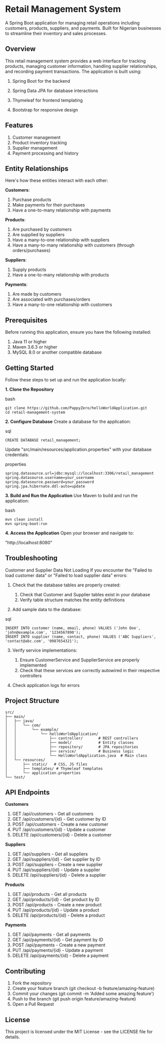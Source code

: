 # Retail Management System
A Spring Boot application for managing retail operations including customers, products, suppliers, and payments. Built for Nigerian businesses to streamline their inventory and sales processes.


## Overview

This retail management system provides a web interface for tracking products, managing customer information, handling supplier relationships, and recording payment transactions. The application is built using:
1. Spring Boot for the backend

2. Spring Data JPA for database interactions

3. Thymeleaf for frontend templating

4. Bootstrap for responsive design


## Features

1. Customer management
2. Product inventory tracking
3. Supplier management
4. Payment processing and history


## Entity Relationships

Here's how these entities interact with each other:

**Customers**:

1. Purchase products
2. Make payments for their purchases
3. Have a one-to-many relationship with payments

**Products**:

1. Are purchased by customers
2. Are supplied by suppliers
3. Have a many-to-one relationship with suppliers
4. Have a many-to-many relationship with customers (through orders/purchases)

**Suppliers**:

1. Supply products
2. Have a one-to-many relationship with products

**Payments**:

1. Are made by customers
2. Are associated with purchases/orders
3. Have a many-to-one relationship with customers

## Prerequisites
Before running this application, ensure you have the following installed:

1. Java 11 or higher
2. Maven 3.6.3 or higher
3. MySQL 8.0 or another compatible database

## Getting Started
Follow these steps to set up and run the application locally:

**1. Clone the Repository**

bash
```
git clone https://github.com/PappyZero/helloWorldApplication.git
cd retail-management-system
```

**2. Configure Database**
Create a database for the application:

sql
```
CREATE DATABASE retail_management;
```

Update "src/main/resources/application.properties" with your database credentials:

properties
```
spring.datasource.url=jdbc:mysql://localhost:3306/retail_management
spring.datasource.username=your_username
spring.datasource.password=your_password
spring.jpa.hibernate.ddl-auto=update
```

**3. Build and Run the Application**
Use Maven to build and run the application:

bash
```
mvn clean install
mvn spring-boot:run
```

**4. Access the Application**
Open your browser and navigate to:

"http://localhost:8080"

## Troubleshooting

Customer and Supplier Data Not Loading
If you encounter the "Failed to load customer data" or "Failed to load supplier data" errors:

1. Check that the database tables are properly created:
     1. Check that Customer and Supplier tables exist in your database
     2. Verify table structure matches the entity definitions

2. Add sample data to the database:
   
sql
```
INSERT INTO customer (name, email, phone) VALUES ('John Doe', 'john@example.com', '1234567890');
INSERT INTO supplier (name, contact, phone) VALUES ('ABC Suppliers', 'contact@abc.com', '0987654321');
```

3. Verify service implementations:
     1. Ensure CustomerService and SupplierService are properly implemented
     2. Check that these services are correctly autowired in their respective controllers

4. Check application logs for errors

## Project Structure
```
src/
├── main/
│   ├── java/
│   │   └── com/
│   │       └── example/
│   │           └── helloWorldApplication/
│   │               ├── controller/       # REST controllers
│   │               ├── model/            # Entity classes
│   │               ├── repository/       # JPA repositories
│   │               ├── service/          # Business logic
│   │               └── HelloWorldApplication.java  # Main class
│   └── resources/
│       ├── static/   # CSS, JS files
│       ├── templates/ # Thymeleaf templates
│       └── application.properties
└── test/
```

## API Endpoints
**Customers**

1. GET /api/customers - Get all customers
2. GET /api/customers/{id} - Get customer by ID
3. POST /api/customers - Create a new customer
4. PUT /api/customers/{id} - Update a customer
5. DELETE /api/customers/{id} - Delete a customer

**Suppliers**

1. GET /api/suppliers - Get all suppliers
2. GET /api/suppliers/{id} - Get supplier by ID
3. POST /api/suppliers - Create a new supplier
4. PUT /api/suppliers/{id} - Update a supplier
5. DELETE /api/suppliers/{id} - Delete a supplier

**Products**

1. GET /api/products - Get all products
2. GET /api/products/{id} - Get product by ID
3. POST /api/products - Create a new product
4. PUT /api/products/{id} - Update a product
5. DELETE /api/products/{id} - Delete a product

**Payments**

1. GET /api/payments - Get all payments
2. GET /api/payments/{id} - Get payment by ID
3. POST /api/payments - Create a new payment
4. PUT /api/payments/{id} - Update a payment
5. DELETE /api/payments/{id} - Delete a payment

## Contributing

1. Fork the repository
2. Create your feature branch (git checkout -b feature/amazing-feature)
3. Commit your changes (git commit -m 'Added some amazing feature')
4. Push to the branch (git push origin feature/amazing-feature)
5. Open a Pull Request

## License
This project is licensed under the MIT License - see the LICENSE file for details.
